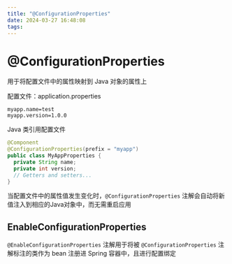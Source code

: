 ```yaml
---
title: "@ConfigurationProperties"
date: 2024-03-27 16:48:08
tags:
---
```

# @ConfigurationProperties

用于将配置文件中的属性映射到 Java 对象的属性上

配置文件：application.properties

```properties
myapp.name=test
myapp.version=1.0.0
```

Java 类引用配置文件

```java
@Component
@ConfigurationProperties(prefix = "myapp")
public class MyAppProperties {
  private String name;
  private int version;
  // Getters and setters...
}
```

当配置文件中的属性值发生变化时，`@ConfigurationProperties` 注解会自动将新值注入到相应的Java对象中，而无需重启应用

## EnableConfigurationProperties

`@EnableConfigurationProperties` 注解用于将被 `@ConfigurationProperties` 注解标注的类作为 bean 注册进 Spring 容器中，且进行配置绑定